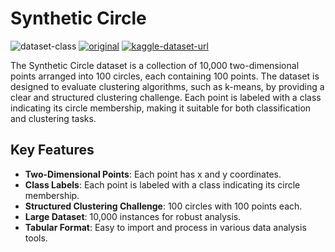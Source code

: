# Synthetic Circle

![dataset-class](https://img.shields.io/badge/class-public-black?style=for-the-badge&labelColor=%23010000&color=%23f8312e)
[![original](https://img.shields.io/badge/🔗_original-archive.ics.uci.edu-black?style=for-the-badge&labelColor=%23010000&color=FCC737)](https://archive.ics.uci.edu/dataset/1013/synthetic+circle+data+set)
[![kaggle-dataset-url](https://img.shields.io/badge/🔗_Kaggle-000000?style=for-the-badge)](https://www.kaggle.com/datasets/noeyislearning/weekly-hospital-respiratory-data-and-metrics)


The Synthetic Circle dataset is a collection of 10,000 two-dimensional points arranged into 100 circles, each containing 100 points. The dataset is designed to evaluate clustering algorithms, such as k-means, by providing a clear and structured clustering challenge. Each point is labeled with a class indicating its circle membership, making it suitable for both classification and clustering tasks.

## Key Features
- **Two-Dimensional Points**: Each point has x and y coordinates.
- **Class Labels**: Each point is labeled with a class indicating its circle membership.
- **Structured Clustering Challenge**: 100 circles with 100 points each.
- **Large Dataset**: 10,000 instances for robust analysis.
- **Tabular Format**: Easy to import and process in various data analysis tools.
